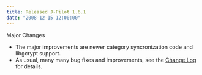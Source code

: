 ```yaml
---
title: Released J-Pilot 1.6.1
date: "2008-12-15 12:00:00"
---
```


Major Changes
* The major improvements are newer category syncronization code and libgcrypt support.
* As usual, many many bug fixes and improvements, see the [Change Log](*<?=$rbase?>*/doc/changelog) for details.

